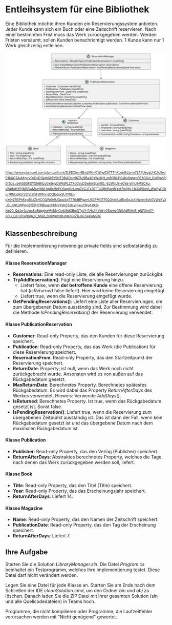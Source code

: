 # Entleihsystem für eine Bibliothek

Eine Bibliothek möchte ihren Kunden ein Reservierungssystem anbieten. Jeder Kunde kann sich
ein Buch oder eine Zeitschrift reservieren. Nach einer bestimmten Frist muss das Werk
zurückgegeben werden. Werden Fristen versäumt, sollen Kunden benachrichtigt werden. 1 Kunde
kann nur 1 Werk gleichzeitig entleihen.

![](modell_1837.svg)

<small><sup>
https://www.plantuml.com/plantuml/uml/ZLFDZjem4BxdANmCWhp02j7TThKLqjAkLbnw7EA1jUeuaUrKJIdlledD18UO24uMyyryFpDvD1QqhGkPV0YE38lADcmlK7AJ9Ba4OzWx6jH_m8fIRK310JKx9gpzpOEAOGzi_Ox0VohPl0fZbs_rJehS5GFSYXtr6NLoGx8iyyDsPIdPLZTFd0VuD3w6wSjxvlllO_-EzWqL5-eGYa-VmU9M5CXu-vWbfoHYEijMB3wMaefNNLhpRxMnPO6wpOcUmoZcGJTx26TTuOBHBxeiMYof7m5jhLLN331Vkie6_WwByG5hur78MupRJr2drStZhjFUPNv-B0QUgijxSU7NGs-pX0vZRSPh6syjBiLjZkHCOQWKh9JQpai4pTTT64BPgwnUX3PMGT75QQnkbLu1Nc6gJc4INzenv8vkGVWzKVJ_I3_JUKzWPwo6tBBHCRBbaeghbNVYgkO3zIsvH-euCNy4JtkB-XaQG_QdJo4zJws8o6dqqhwMvMylOokil9dOBmGTpVf-GHtJI4aVd-tO5wwvGN0AdRIihhB_qNFOm07-2OLU_O-9TGVDqn_P_MQ8_BOXVnmzKJNKqFcZ6J6FZwXuNSXF
</sup></small>


## Klassenbeschreibung

Für die Implementierung notwendige private fields sind selbstständig zu definieren.

#### Klasse ReservationManager

- **Reservations**: Eine read-only Liste, die alle Reservierungen zurückgibt.
- **TryAddReservation()**: Fügt eine Reservierung hinzu.
  - Liefert false, wenn **der betroffene Kunde** eine offene Reservierung hat (*IsReturned* false liefert).
    Hier wird keine Reservierung eingefügt.
  - Liefert true, wenn die Reservierung eingefügt wurde.
- **GetPendingReservations()**: Liefert eine Liste aller Reservierungen, die zum
  übergebenen Datum ausständig sind. Zur Bestimmung wird dabei die Methode
  *IsPendingReservation()* der Reservierung verwendet.

#### Klasse PublicationReservation

- **Customer**: Read-only Property, das den Kunden für diese Reservierung speichert.
- **Publication**: Read-only Property, das das Werk (die Publication) für diese Reservierung speichert.
- **ReservationFrom**: Read-only Property, das den Startzeitpunkt der Reservierung speichert.
- **ReturnDate**: Property; ist null, wenn das Werk noch nicht zurückgebracht wurde. Ansonsten
  wird es von außen auf das Rückgabedatum gesetzt.
- **MaxReturnDate**: Berechnetes Property. Berechnetes spätestes Rückgabedatum. Es wird dabei das 
  Property *ReturnAfterDays* des Werkes verwendet. Hinweis: Verwende *AddDays()*.
- **IsReturned**: Berechnetes Property. Ist true, wenn das Rückgabedatum gesetzt ist. Sonst false.
- **IsPendingReservation()**: Liefert true, wenn die Reservierung zum übergebenen Zeitpunkt
  ausständig ist. Das ist dann der Fall, wenn kein Rückgabedatum gesetzt ist und das
  übergebene Datum nach dem maximalen Rückgabedatum ist.

#### Klasse Publication

- **Publisher**: Read-only Property, das den Verlag (Publisher) speichert.
- **ReturnAfterDays**: Abstraktes berechnetes Property, welches die Tage, nach denen das Werk
  zurückgegeben werden soll, liefert.

#### Klasse Book

- **Title**: Read-only Property, das den Titel (Title) speichert.
- **Year**: Read-only Property, das das Erscheinungsjahr speichert.
- **ReturnAfterDays**: Liefert 14.

#### Klasse Magazine

- **Name**: Read-only Property, das den Namen der Zeitschrift speichert.
- **PublicationDate**: Read-only Property, das den Tag der Erscheinung speichert.
- **ReturnAfterDays**: Liefert 7.

## Ihre Aufgabe

Starten Sie die Solution *LibraryManager.sln*. Die Datei *Program.cs* beinhaltet ein Testprogramm,
welches Ihre Implementierung testet. Diese Datei darf nicht verändert werden.

Legen Sie eine Datei für jede Klasse an. Starten Sie am Ende nach dem Schließen der IDE *cleanSolution.cmd*, um den Ordner *bin* und *obj* zu löschen. Danach laden Sie die ZIP Datei
mit Ihrer gesamten Solution (sln und alle Quellcodedateien) in Teams hoch.

Programme, die nicht kompilieren oder Programme, die Laufzeitfehler verursachen werden mit
"Nicht genügend" gewertet.
